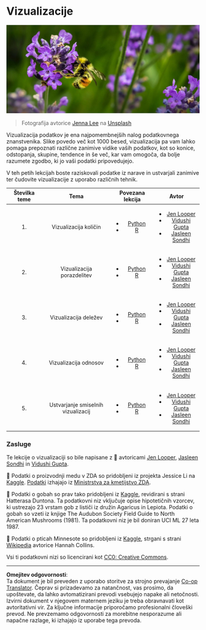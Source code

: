 <!--
CO_OP_TRANSLATOR_METADATA:
{
  "original_hash": "1441550a0d789796b2821e04f7f4cc94",
  "translation_date": "2025-08-30T18:39:02+00:00",
  "source_file": "3-Data-Visualization/README.md",
  "language_code": "sl"
}
-->
# Vizualizacije

![čebela na cvetu sivke](../../../translated_images/bee.0aa1d91132b12e3a8994b9ca12816d05ce1642010d9b8be37f8d37365ba845cf.sl.jpg)
> Fotografija avtorice <a href="https://unsplash.com/@jenna2980?utm_source=unsplash&utm_medium=referral&utm_content=creditCopyText">Jenna Lee</a> na <a href="https://unsplash.com/s/photos/bees-in-a-meadow?utm_source=unsplash&utm_medium=referral&utm_content=creditCopyText">Unsplash</a>

Vizualizacija podatkov je ena najpomembnejših nalog podatkovnega znanstvenika. Slike povedo več kot 1000 besed, vizualizacija pa vam lahko pomaga prepoznati različne zanimive vidike vaših podatkov, kot so konice, odstopanja, skupine, tendence in še več, kar vam omogoča, da bolje razumete zgodbo, ki jo vaši podatki pripovedujejo.

V teh petih lekcijah boste raziskovali podatke iz narave in ustvarjali zanimive ter čudovite vizualizacije z uporabo različnih tehnik.

| Številka teme | Tema | Povezana lekcija | Avtor |
| :-----------: | :--: | :--------------: | :----: |
| 1. | Vizualizacija količin | <ul> <li> [Python](09-visualization-quantities/README.md)</li>  <li>[R](../../../3-Data-Visualization/R/09-visualization-quantities) </li> </ul>|<ul> <li> [Jen Looper](https://twitter.com/jenlooper)</li><li> [Vidushi Gupta](https://github.com/Vidushi-Gupta)</li> <li>[Jasleen Sondhi](https://github.com/jasleen101010)</li></ul> |
| 2. | Vizualizacija porazdelitev | <ul> <li> [Python](10-visualization-distributions/README.md)</li>  <li>[R](../../../3-Data-Visualization/R/10-visualization-distributions) </li> </ul>|<ul> <li> [Jen Looper](https://twitter.com/jenlooper)</li><li> [Vidushi Gupta](https://github.com/Vidushi-Gupta)</li> <li>[Jasleen Sondhi](https://github.com/jasleen101010)</li></ul> |
| 3. | Vizualizacija deležev | <ul> <li> [Python](11-visualization-proportions/README.md)</li>  <li>[R](../../../3-Data-Visualization) </li> </ul>|<ul> <li> [Jen Looper](https://twitter.com/jenlooper)</li><li> [Vidushi Gupta](https://github.com/Vidushi-Gupta)</li> <li>[Jasleen Sondhi](https://github.com/jasleen101010)</li></ul> |
| 4. | Vizualizacija odnosov | <ul> <li> [Python](12-visualization-relationships/README.md)</li>  <li>[R](../../../3-Data-Visualization) </li> </ul>|<ul> <li> [Jen Looper](https://twitter.com/jenlooper)</li><li> [Vidushi Gupta](https://github.com/Vidushi-Gupta)</li> <li>[Jasleen Sondhi](https://github.com/jasleen101010)</li></ul> |
| 5. | Ustvarjanje smiselnih vizualizacij | <ul> <li> [Python](13-meaningful-visualizations/README.md)</li>  <li>[R](../../../3-Data-Visualization) </li> </ul>|<ul> <li> [Jen Looper](https://twitter.com/jenlooper)</li><li> [Vidushi Gupta](https://github.com/Vidushi-Gupta)</li> <li>[Jasleen Sondhi](https://github.com/jasleen101010)</li></ul> |

### Zasluge

Te lekcije o vizualizaciji so bile napisane z 🌸 avtoricami [Jen Looper](https://twitter.com/jenlooper), [Jasleen Sondhi](https://github.com/jasleen101010) in [Vidushi Gupta](https://github.com/Vidushi-Gupta).

🍯 Podatki o proizvodnji medu v ZDA so pridobljeni iz projekta Jessice Li na [Kaggle](https://www.kaggle.com/jessicali9530/honey-production). [Podatki](https://usda.library.cornell.edu/concern/publications/rn301137d) izhajajo iz [Ministrstva za kmetijstvo ZDA](https://www.nass.usda.gov/About_NASS/index.php).

🍄 Podatki o gobah so prav tako pridobljeni iz [Kaggle](https://www.kaggle.com/hatterasdunton/mushroom-classification-updated-dataset), revidirani s strani Hatterasa Duntona. Ta podatkovni niz vključuje opise hipotetičnih vzorcev, ki ustrezajo 23 vrstam gob z lističi iz družin Agaricus in Lepiota. Podatki o gobah so vzeti iz knjige The Audubon Society Field Guide to North American Mushrooms (1981). Ta podatkovni niz je bil doniran UCI ML 27 leta 1987.

🦆 Podatki o pticah Minnesote so pridobljeni iz [Kaggle](https://www.kaggle.com/hannahcollins/minnesota-birds), strgani s strani [Wikipedia](https://en.wikipedia.org/wiki/List_of_birds_of_Minnesota) avtorice Hannah Collins.

Vsi ti podatkovni nizi so licencirani kot [CC0: Creative Commons](https://creativecommons.org/publicdomain/zero/1.0/).

---

**Omejitev odgovornosti**:  
Ta dokument je bil preveden z uporabo storitve za strojno prevajanje [Co-op Translator](https://github.com/Azure/co-op-translator). Čeprav si prizadevamo za natančnost, vas prosimo, da upoštevate, da lahko avtomatizirani prevodi vsebujejo napake ali netočnosti. Izvirni dokument v njegovem maternem jeziku je treba obravnavati kot avtoritativni vir. Za ključne informacije priporočamo profesionalni človeški prevod. Ne prevzemamo odgovornosti za morebitne nesporazume ali napačne razlage, ki izhajajo iz uporabe tega prevoda.
